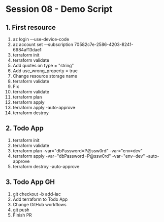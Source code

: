 # Session 08 - Demo Script

## 1. First resource

1) az login --use-device-code
2) az account set --subscription 70582c7e-2586-4203-8241-6984af13dae1
3) terraform init
4) terraform validate
5) Add quotes on type = "string"
6) Add use_wrong_property = true
7) Change resource storage name
8) terraform validate
9) Fix
10) terraform validate
11) terraform plan
12) terraform apply
13) terraform apply -auto-approve
14) terraform destroy

## 2. Todo App

1) terraform init
2) terraform validate
3) terraform plan -var="dbPassword=P@ssw0rd" -var="env=dev"
4) terraform apply -var="dbPassword=P@ssw0rd" -var="env=dev" -auto-approve
5) terraform destroy -auto-approve

## 3. Todo App GH

1) git checkout -b add-iac
2) Add terraform to Todo App
3) Change GitHub workflows
4) git push
5) Finish PR
